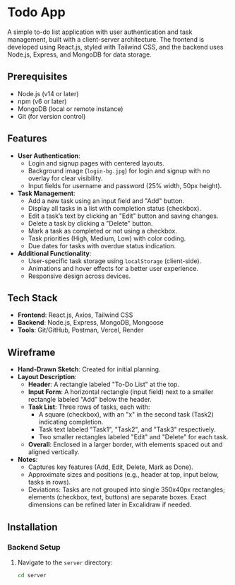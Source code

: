 # Todo App

A simple to-do list application with user authentication and task management, built with a client-server architecture. The frontend is developed using React.js, styled with Tailwind CSS, and the backend uses Node.js, Express, and MongoDB for data storage.

## Prerequisites

- Node.js (v14 or later)
- npm (v6 or later)
- MongoDB (local or remote instance)
- Git (for version control)

## Features

- **User Authentication**:
  - Login and signup pages with centered layouts.
  - Background image (`login-bg.jpg`) for login and signup with no overlay for clear visibility.
  - Input fields for username and password (25% width, 50px height).
- **Task Management**:
  - Add a new task using an input field and "Add" button.
  - Display all tasks in a list with completion status (checkbox).
  - Edit a task’s text by clicking an "Edit" button and saving changes.
  - Delete a task by clicking a "Delete" button.
  - Mark a task as completed or not using a checkbox.
  - Task priorities (High, Medium, Low) with color coding.
  - Due dates for tasks with overdue status indication.
- **Additional Functionality**:
  - User-specific task storage using `localStorage` (client-side).
  - Animations and hover effects for a better user experience.
  - Responsive design across devices.

## Tech Stack

- **Frontend**: React.js, Axios, Tailwind CSS
- **Backend**: Node.js, Express, MongoDB, Mongoose
- **Tools**: Git/GitHub, Postman, Vercel, Render

## Wireframe

- **Hand-Drawn Sketch**: Created for initial planning.
- **Layout Description**:
  - **Header**: A rectangle labeled "To-Do List" at the top.
  - **Input Form**: A horizontal rectangle (input field) next to a smaller rectangle labeled "Add" below the header.
  - **Task List**: Three rows of tasks, each with:
    - A square (checkbox), with an "x" in the second task (Task2) indicating completion.
    - Task text labeled "Task1", "Task2", and "Task3" respectively.
    - Two smaller rectangles labeled "Edit" and "Delete" for each task.
  - **Overall**: Enclosed in a larger border, with elements spaced out and aligned vertically.
- **Notes**:
  - Captures key features (Add, Edit, Delete, Mark as Done).
  - Approximate sizes and positions (e.g., header at top, input below, tasks in rows).
  - Deviations: Tasks are not grouped into single 350x40px rectangles; elements (checkbox, text, buttons) are separate boxes. Exact dimensions can be refined later in Excalidraw if needed.

## Installation

### Backend Setup
1. Navigate to the `server` directory:
   ```bash
   cd server